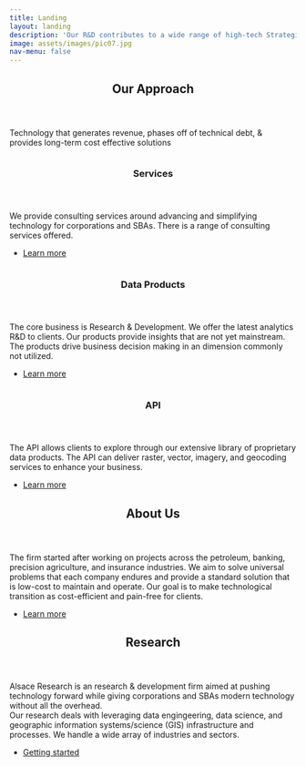 ```yaml
---
title: Landing
layout: landing
description: 'Our R&D contributes to a wide range of high-tech Strategic Data Products.'
image: assets/images/pic07.jpg
nav-menu: false
---
```


<!-- Main -->
<div id="main">

<!-- One -->
<section id="one">
	<div class="inner">
		<header class="major">
			<h2>Our Approach</h2>
		</header>
		<p>Technology that generates revenue, phases off of technical debt, & provides long-term cost effective solutions</p>
	</div>
</section>

<!-- Two -->
<section id="two" class="spotlights">
	<section>
		<a href="services.html" class="image">
			<img src="{% link assets/images/pic08.jpg %}" alt="" data-position="center center" />
		</a>
		<div class="content">
			<div class="inner">
				<header class="major">
					<h3>Services</h3>
				</header>
				<p>We provide consulting services around advancing and simplifying technology for corporations and SBAs.  There is a range of consulting services offered.</p>
				<ul class="actions">
					<li><a href="services.html" class="button">Learn more</a></li>
				</ul>
			</div>
		</div>
	</section>
	<section>
		<a href="products.html" class="image">
			<img src="{% link assets/images/pic09.jpg %}" alt="" data-position="top center" />
		</a>
		<div class="content">
			<div class="inner">
				<header class="major">
					<h3>Data Products</h3>
				</header>
				<p>The core business is Research & Development.  We offer the latest analytics R&D to clients.  Our products provide insights that are not yet mainstream.  The products drive business decision making in an dimension commonly not utilized.</p>
				<ul class="actions">
					<li><a href="products.html" class="button">Learn more</a></li>
				</ul>
			</div>
		</div>
	</section>
	<section>
		<a href="api.html" class="image">
			<img src="{% link assets/images/pic10.jpg %}" alt="" data-position="25% 25%" />
		</a>
		<div class="content">
			<div class="inner">
				<header class="major">
					<h3>API</h3>
				</header>
				<p>The API allows clients to explore through our extensive library of proprietary data products.  The API can deliver raster, vector, imagery, and geocoding services to enhance your business.</p>
				<ul class="actions">
					<li><a href="api.html" class="button next">Learn more</a></li>
				</ul>
			</div>
		</div>
	</section>
</section>

<!-- Three -->
<section id="three">
	<div class="inner">
		<header class="major">
			<h2>About Us</h2>
		</header>
		<p>The firm started after working on projects across the petroleum, banking, precision agriculture, and insurance industries.  We aim to solve universal problems that each company endures and provide a standard solution that is low-cost to maintain and operate.
		Our goal is to make technological transition as cost-efficient and pain-free for clients.
		</p>
		<ul class="actions">
			<li><a href="about.html" class="button">Learn more</a></li>
		</ul>
	</div>
</section>

<!-- Four -->
<section id="four">
	<div class="inner">
		<header class="major">
			<h2>Research</h2>
		</header>
		<p>Alsace Research is an research & development firm aimed at pushing technology forward while giving corporations and SBAs modern technology without all the overhead. 
		<br />
		Our research deals with leveraging data engingeering, data science, and geographic information systems/science (GIS) infrastructure and processes. We handle a wide array of industries and sectors.</p>
		<ul class="actions">
			<li><a href="research.html" class="button next">Getting started</a></li>
		</ul>
	</div>
</section>


</div>
